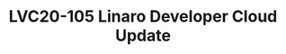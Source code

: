 ---
categories:
- lvc20
description: 'Slack channel to chat with speakers during the broadcast: https://linaroconnect.slack.com/archives/C01ATG7S6JJ<br><br>Linaro
  Developer Cloud is the Arm64 based open source cloud and has engaged deeply with
  multiple open source community. Now LDC can support not only the virtual machine
  but also the Kubernetes service for multiple users.<br>In this presentation, we
  will talk about the structure of Linaro Developer Cloud now and the bare metal as
  a service. With bare mental support, the Linaro Colo can be refined to improve resource
  utilization, as well as offer the hardware resilient for the different communities
  as the extendable arm64 backend CI pools.'
image: /assets/images/featured-images/lvc20/LVC20-105.png
session_id: LVC20-105
session_room: '[Track 3] DataCenter'
session_slot:
  end_time: 2020-09-22 12:40
  start_time: 2020-09-22 12:15
session_speakers:
- speaker_bio: Have been working on arm64 server infra softwares for 7+ years. Such
    as linux kernel, distros, OpenStack, k8s etc. Now working on OpenStack &amp; k8s
    integration project magnum.
  speaker_company: Linaro
  speaker_image: http://avatars.sched.co/2/a8/10468717/avatar.jpg.320x320px.jpg?751
  speaker_name: Xinliang Liu
  speaker_position: Senior Software Engineer
  speaker_role: attendee, speaker
- speaker_bio: Kevin Zhao is currently the tech lead at Linaro Developer Cloud. Now,
    he is serving as the Core Reviewer for OpenStack Zun project and maintainer for
    virtual-kubelet OpenStack provider. He is also an active contributor in Kolla
    and Nova, mainly focusing on making OpenStack work fine on AArch64. His expertise
    including container and Kubernetes related technologies, deployment and management
    of containerized applications, etc.
  speaker_company: Linaro
  speaker_image: http://avatars.sched.co/8/52/8935361/avatar.jpg.320x320px.jpg?d0b
  speaker_name: Kevin Zhao
  speaker_position: Tech Lead, Linaro - LDCG - devops
  speaker_role: attendee, speaker
session_track: Data Center
tag: session
tags: Data Center
title: LVC20-105 Linaro Developer Cloud Update
---